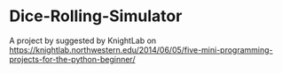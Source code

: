 # Dice-Rolling-Simulator
A project by suggested by KnightLab on https://knightlab.northwestern.edu/2014/06/05/five-mini-programming-projects-for-the-python-beginner/
